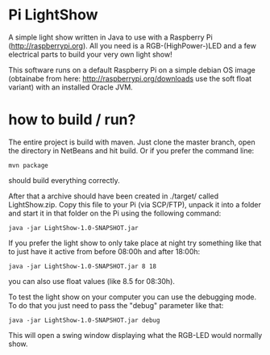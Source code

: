 Pi LightShow
============

A simple light show written in Java to use with a Raspberry Pi (http://raspberrypi.org). All you need is a RGB-(HighPower-)LED
and a few electrical parts to build your very own light show!

This software runs on a default Raspberry Pi on a simple debian OS image (obtainabe from here: http://raspberrypi.org/downloads
use the soft float variant) with an installed Oracle JVM.

how to build / run?
===================

The entire project is build with maven. Just clone the master branch, open the directory in NetBeans and hit build. Or if
you prefer the command line: 

    mvn package

should build everything correctly.

After that a archive should have been created in ./target/ called LightShow.zip. Copy this file to your Pi (via SCP/FTP), unpack
it into a folder and start it in that folder on the Pi using the following command:

    java -jar LightShow-1.0-SNAPSHOT.jar

If you prefer the light show to only take place at night try something like that to just have it
active from before 08:00h and after 18:00h:

    java -jar LightShow-1.0-SNAPSHOT.jar 8 18

you can also use float values (like 8.5 for 08:30h).

To test the light show on your computer you can use the debugging mode. To do that you just need to pass the "debug" parameter
like that:

    java -jar LightShow-1.0-SNAPSHOT.jar debug

This will open a swing window displaying what the RGB-LED would normally show.
